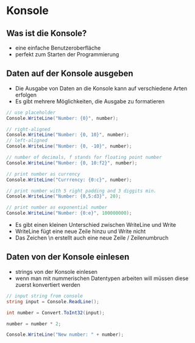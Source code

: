 # Konsole

## Was ist die Konsole?

* eine einfache Benutzeroberfläche
* perfekt zum Starten der Programmierung

## Daten auf der Konsole ausgeben

* Die Ausgabe von Daten an die Konsole kann auf verschiedene Arten erfolgen
* Es gibt mehrere Möglichkeiten, die Ausgabe zu formatieren

```csharp
// use placeholder
Console.WriteLine("Number: {0}", number);

// right-aligned
Console.WriteLine("Number: {0, 10}", number);
// left-aligned
Console.WriteLine("Number: {0, -10}", number);

// number of decimals, f stands for floating point number
Console.WriteLine("Number: {0, 10:f2}", number);

// print number as currency
Console.WriteLine("Currrency: {0:c}", number);

// print number with 5 right padding and 3 diggits min.
Console.WriteLine("Number: {0,5:d3}", 20);

// print number as exponential number
Console.WriteLine("Number: {0:e}", 100000000);
```

* Es gibt einen kleinen Unterschied zwischen WriteLine und Write
* WriteLine fügt eine neue Zeile hinzu und Write nicht
* Das Zeichen \n erstellt auch eine neue Zeile / Zeilenumbruch

## Daten von der Konsole einlesen

* strings von der Konsole einlesen
* wenn man mit nummerischen Datentypen arbeiten will müssen diese zuerst konvertiert werden

```csharp
// input string from console
string input = Console.ReadLine();

int number = Convert.ToInt32(input);

number = number * 2;

Console.WriteLine("New number: " + number);
```

